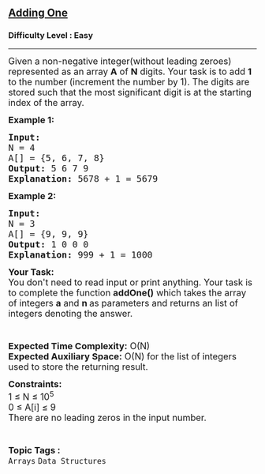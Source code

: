 <h2><a href="https://practice.geeksforgeeks.org/problems/adding-one2529/1?page=3&difficulty[]=0&difficulty[]=1&difficulty[]=2&sortBy=difficulty">Adding One</a></h2><h3>Difficulty Level : Easy</h3><hr><div class="problems_problem_content__Xm_eO"><p><span style="font-size:18px">Given a non-negative integer(without leading zeroes) represented as an array <strong>A</strong>&nbsp;of <strong>N</strong> digits. Your task is to add <strong>1</strong> to the number (increment the number by 1). The digits are stored such that the most significant digit is at the starting index of the array.</span></p>

<p><span style="font-size:18px"><strong>Example 1:</strong></span></p>

<pre><span style="font-size:18px"><strong>Input:
</strong>N = 4
A[] = {5, 6, 7, 8}
<strong>Output:</strong> 5 6 7 9
<strong>Explanation:</strong> 5678 + 1 = 5679
</span></pre>

<p><span style="font-size:18px"><strong>Example 2:</strong></span></p>

<pre><span style="font-size:18px"><strong>Input:
</strong>N = 3
A[] = {9, 9, 9}
<strong>Output:</strong> 1 0 0 0
<strong>Explanation:</strong>&nbsp;999 + 1 = 1000
</span></pre>

<p><span style="font-size:18px"><strong>Your Task:</strong><br>
You don't need to read input or print anything. Your task is to complete the function&nbsp;<strong>addOne()</strong>&nbsp;which takes the&nbsp;array of integers&nbsp;<strong>a</strong>&nbsp;and&nbsp;<strong>n&nbsp;</strong>as parameters and returns an list of integers denoting the answer.</span></p>

<p>&nbsp;</p>

<p><span style="font-size:18px"><strong>Expected Time Complexity:</strong>&nbsp;O(N)<br>
<strong>Expected Auxiliary Space:</strong>&nbsp;O(N) for the list of integers used to store the returning result.&nbsp;</span></p>

<p><span style="font-size:18px"><strong>Constraints:</strong><br>
1 ≤ N ≤ 10<sup>5</sup><br>
0 ≤ A[i] ≤ 9<br>
There are no leading zeros in the input number.&nbsp;</span></p>
</div><br><p><span style=font-size:18px><strong>Topic Tags : </strong><br><code>Arrays</code>&nbsp;<code>Data Structures</code>&nbsp;